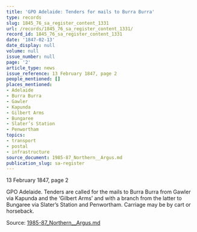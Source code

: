 ```yaml
---
title: 'GPO Adelaide: Tenders for mails to Burra Burra'
type: records
slug: 1845_76_sa_register_content_1331
url: /records/1845_76_sa_register_content_1331/
record_id: 1845_76_sa_register_content_1331
date: '1847-02-13'
date_display: null
volume: null
issue_number: null
page: '2'
article_type: news
issue_reference: 13 February 1847, page 2
people_mentioned: []
places_mentioned:
- Adelaide
- Burra Burra
- Gawler
- Kapunda
- Gilbert Arms
- Bungaree
- Slater’s Station
- Penwortham
topics:
- transport
- postal
- infrastructure
source_document: 1985-87_Northern__Argus.md
publication_slug: sa-register
---
```


13 February 1847, page 2

GPO Adelaide.  Tenders are called for the mails to Burra Burra from Gawler via Kapunda and the ‘Gilbert Arms’ and with a branch from the latter to Bungaree via Slater’s Station and Penwortham.  Carriage may be by cart or horseback.

Source: [1985-87_Northern__Argus.md](/downloads/markdown/1985-87_Northern__Argus.md)
